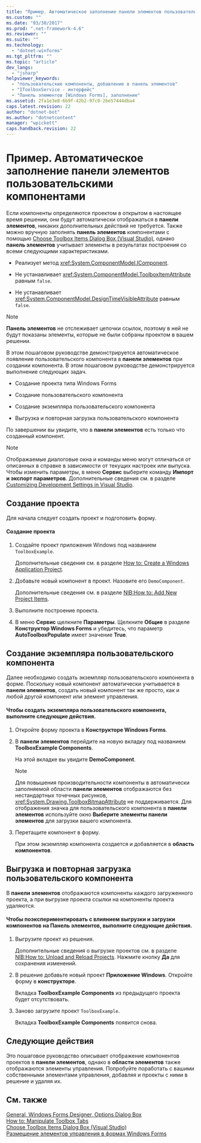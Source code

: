 ```yaml
---
title: "Пример. Автоматическое заполнение панели элементов пользовательскими компонентами | Microsoft Docs"
ms.custom: ""
ms.date: "03/30/2017"
ms.prod: ".net-framework-4.6"
ms.reviewer: ""
ms.suite: ""
ms.technology: 
  - "dotnet-winforms"
ms.tgt_pltfrm: ""
ms.topic: "article"
dev_langs: 
  - "jsharp"
helpviewer_keywords: 
  - "пользовательские компоненты, добавление в панель элементов"
  - "IToolboxService - интерфейс"
  - "Панель элементов [Windows Forms], заполнение"
ms.assetid: 2fa1e3e8-6b9f-42b2-97c0-2be57444dba4
caps.latest.revision: 22
author: "dotnet-bot"
ms.author: "dotnetcontent"
manager: "wpickett"
caps.handback.revision: 22
---
```

# Пример. Автоматическое заполнение панели элементов пользовательскими компонентами
Если компоненты определяются проектом в открытом в настоящее время решении, они будут автоматически отображаться в **панели элементов**, никаких дополнительных действий не требуется.  Также можно вручную заполнять **панель элементов** компонентами с помощью [Choose Toolbox Items Dialog Box \(Visual Studio\)](http://msdn.microsoft.com/ru-ru/bd07835f-18a8-433e-bccc-7141f65263bb), однако **панель элементов** учитывает элементы в результатах построения со всеми следующими характеристиками.  
  
-   Реализует метод <xref:System.ComponentModel.IComponent>.  
  
-   Не устанавливает <xref:System.ComponentModel.ToolboxItemAttribute> равным `false`.  
  
-   Не устанавливает <xref:System.ComponentModel.DesignTimeVisibleAttribute> равным `false`.  
  
> [!NOTE]
>  **Панель элементов** не отслеживает цепочки ссылок, поэтому в ней не будут показаны элементы, которые не были собраны проектом в вашем решении.  
  
 В этом пошаговом руководстве демонстрируется автоматическое появление пользовательского компонента в **панели элементов** при создании компонента.  В этом пошаговом руководстве демонстрируется выполнение следующих задач.  
  
-   Создание проекта типа Windows Forms  
  
-   Создание пользовательского компонента  
  
-   Создание экземпляра пользовательского компонента  
  
-   Выгрузка и повторная загрузка пользовательского компонента  
  
 По завершении вы увидите, что в **панели элементов** есть только что созданный компонент.  
  
> [!NOTE]
>  Отображаемые диалоговые окна и команды меню могут отличаться от описанных в справке в зависимости от текущих настроек или выпуска.  Чтобы изменить параметры, в меню **Сервис** выберите команду **Импорт и экспорт параметров**.  Дополнительные сведения см. в разделе [Customizing Development Settings in Visual Studio](http://msdn.microsoft.com/ru-ru/22c4debb-4e31-47a8-8f19-16f328d7dcd3).  
  
## Создание проекта  
 Для начала следует создать проект и подготовить форму.  
  
#### Создание проекта  
  
1.  Создайте проект приложения Windows под названием `ToolboxExample`.  
  
     Дополнительные сведения см. в разделе [How to: Create a Windows Application Project](http://msdn.microsoft.com/ru-ru/b2f93fed-c635-4705-8d0e-cf079a264efa).  
  
2.  Добавьте новый компонент в проект.  Назовите его `DemoComponent`.  
  
     Дополнительные сведения см. в разделе [NIB:How to: Add New Project Items](http://msdn.microsoft.com/ru-ru/63d3e16b-de6e-4bb5-a0e3-ecec762201ce).  
  
3.  Выполните построение проекта.  
  
4.  В меню **Сервис** щелкните **Параметры**.  Щелкните **Общие** в разделе **Конструктор Windows Forms** и убедитесь, что параметр **AutoToolboxPopulate** имеет значение **True**.  
  
## Создание экземпляра пользовательского компонента  
 Далее необходимо создать экземпляр пользовательского компонента в форме.  Поскольку новый компонент автоматически учитывается в **панели элементов**, создать новый компонент так же просто, как и любой другой компонент или элемент управления.  
  
#### Чтобы создать экземпляра пользовательского компонента, выполните следующие действия.  
  
1.  Откройте форму проекта в **Конструкторе Windows Forms**.  
  
2.  В **панели элементов** перейдите на новую вкладку под названием **ToolboxExample Components**.  
  
     На этой вкладке вы увидите **DemoComponent**.  
  
    > [!NOTE]
    >  Для повышения производительности компоненты в автоматически заполняемой области **панели элементов** отображаются без нестандартных точечных рисунков, <xref:System.Drawing.ToolboxBitmapAttribute> не поддерживается.  Для отображения значка для пользовательского компонента в **панели элементов** используйте окно **Выберите элементы панели элементов** для загрузки вашего компонента.  
  
3.  Перетащите компонент в форму.  
  
     При этом экземпляр компонента создается и добавляется в **область компонентов**.  
  
## Выгрузка и повторная загрузка пользовательского компонента  
 В **панели элементов** отображаются компоненты каждого загруженного проекта, а при выгрузке проекта ссылки на компоненты проекта удаляются.  
  
#### Чтобы поэкспериментировать с влиянием выгрузки и загрузки компонентов на Панель элементов, выполните следующие действия.  
  
1.  Выгрузите проект из решения.  
  
     Дополнительные сведения о выгрузке проектов см. в разделе [NIB:How to: Unload and Reload Projects](http://msdn.microsoft.com/ru-ru/abc0155b-8fcb-4ffc-95b6-698518a7100b).  Нажмите кнопку **Да** для сохранения изменений.  
  
2.  В решение добавьте новый проект **Приложение Windows**.  Откройте форму в **конструкторе**.  
  
     Вкладка **ToolboxExample Components** из предыдущего проекта будет отсутствовать.  
  
3.  Заново загрузите проект `ToolboxExample`.  
  
     Вкладка **ToolboxExample Components** появится снова.  
  
## Следующие действия  
 Это пошаговое руководство описывает отображение компонентов проектов в **панели элементов**, однако в **области элементов** также отображаются элементы управления.  Попробуйте поработать с вашими собственными элементами управления, добавляя и проекты с ними в решение и удаляя их.  
  
## См. также  
 [General, Windows Forms Designer, Options Dialog Box](http://msdn.microsoft.com/ru-ru/8dd170af-72f0-4212-b04b-034ceee92834)   
 [How to: Manipulate Toolbox Tabs](http://msdn.microsoft.com/ru-ru/21285050-cadd-455a-b1f5-a2289a89c4db)   
 [Choose Toolbox Items Dialog Box \(Visual Studio\)](http://msdn.microsoft.com/ru-ru/bd07835f-18a8-433e-bccc-7141f65263bb)   
 [Размещение элементов управления в формах Windows Forms](../../../../docs/framework/winforms/controls/putting-controls-on-windows-forms.md)